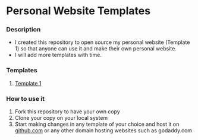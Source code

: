 # Personal Website Templates

### Description
* I created this repository to open source my personal website (Template 1) so that anyone can use it and make their own personal website.
* I will add more templates with time.

### Templates
1. [Template 1](www.agrawalpriyank.com/template1)

### How to use it
1. Fork this repository to have your own copy
2. Clone your copy on your local system
3. Start making changes in any template of your choice and host it on [github.com](https://pages.github.com/) or any other domain hosting websites such as godaddy.com
